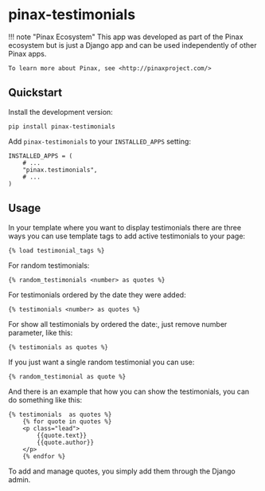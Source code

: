 # pinax-testimonials


!!! note "Pinax Ecosystem"
    This app was developed as part of the Pinax ecosystem but is just a Django app
    and can be used independently of other Pinax apps.

    To learn more about Pinax, see <http://pinaxproject.com/>


## Quickstart

Install the development version:

    pip install pinax-testimonials

Add `pinax-testimonials` to your `INSTALLED_APPS` setting:

    INSTALLED_APPS = (
        # ...
        "pinax.testimonials",
        # ...
    )

## Usage

In your template where you want to display testimonials there are three ways you
can use template tags to add active testimonials to your page:

    {% load testimonial_tags %}

For random testimonials:

    {% random_testimonials <number> as quotes %}


For testimonials ordered by the date they were added:

    {% testimonials <number> as quotes %}

For show all testimonials by ordered the date:, just remove number parameter, like this:

    {% testimonials as quotes %}

If you just want a single random testimonial you can use:

    {% random_testimonial as quote %}

And there is an example that how you can show the testimonials, you can do something like this:

    {% testimonials  as quotes %}
        {% for quote in quotes %}
        <p class="lead">
            {{quote.text}}
            {{quote.author}}
        </p>
        {% endfor %}

To add and manage quotes, you simply add them through the Django admin.
